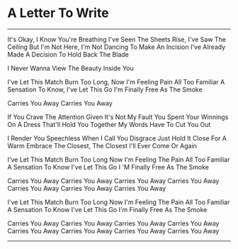 # A Letter To Write

---

It's Okay, I Know You're Breathing 
I've Seen The Sheets Rise, I've Saw The Ceiling 
But I'm Not Here, I'm Not Dancing 
To Make An Incision I've Already Made 
A Decision To Hold Back The Blade 

I Never Wanna View 
The Beauty Inside You 

I've Let This Match Burn Too Long, 
Now I'm Feeling Pain All Too Familiar 
A Sensation To Know, I've Let This Go 
I'm Finally Free As The Smoke 

Carries You Away 
Carries You Away 

If You Crave The Attention Given 
It's Not My Fault You Spent Your Winnings 
On A Dress That'll Hold You Together 
My Words Have To Cut You Out

I Render You Speechless When I Call You Disgrace 
Just Hold It Close For A Warm Embrace 
The Closest, The Closest I'll Ever Come Or Again 

I've Let This Match Burn Too Long Now 
I'm Feeling The Pain All Too Familiar 
A Sensation To Know I've Let This Go I
'M Finally Free As The Smoke 

Carries You Away 
Carries You Away 
Carries You Away 
Carries You Away 
Carries You Away 
Carries You Away 
Carries You Away

I've Let This Match Burn Too Long 
Now I'm Feeling The Pain All Too Familiar 
A Sensation To Know I've Let This Go 
I'm Finally Free As The Smoke 

Carries You Away 
Carries You Away 
Carries You Away 
Carries You Away 
Carries You Away 
Carries You Away 
Carries You Away 
Carries You Away 

---